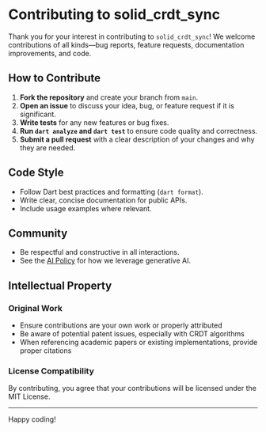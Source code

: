 # Contributing to solid_crdt_sync

Thank you for your interest in contributing to `solid_crdt_sync`! We welcome contributions of all kinds—bug reports, feature requests, documentation improvements, and code.

## How to Contribute

1. **Fork the repository** and create your branch from `main`.
2. **Open an issue** to discuss your idea, bug, or feature request if it is significant.
3. **Write tests** for any new features or bug fixes.
4. **Run `dart analyze` and `dart test`** to ensure code quality and correctness.
5. **Submit a pull request** with a clear description of your changes and why they are needed.

## Code Style
- Follow Dart best practices and formatting (`dart format`).
- Write clear, concise documentation for public APIs.
- Include usage examples where relevant.

## Community
- Be respectful and constructive in all interactions.
- See the [AI Policy](README.md#ai-policy) for how we leverage generative AI.

## Intellectual Property

### Original Work
- Ensure contributions are your own work or properly attributed
- Be aware of potential patent issues, especially with CRDT algorithms
- When referencing academic papers or existing implementations, provide proper citations

### License Compatibility
By contributing, you agree that your contributions will be licensed under the MIT License.

---

Happy coding!

